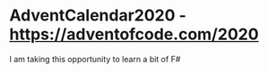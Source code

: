 # AdventCalendar2020 - https://adventofcode.com/2020

I am taking this opportunity to learn a bit of F#
